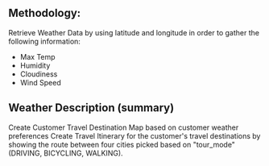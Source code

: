 ## Methodology:
Retrieve Weather Data by using latitude and longitude in order to gather the following information:
- Max Temp
- Humidity
- Cloudiness
- Wind Speed
## Weather Description (summary)
Create Customer Travel Destination Map based on customer weather preferences
Create Travel Itinerary for the customer's travel destinations by showing the route between four cities picked based on "tour_mode" (DRIVING, BICYCLING, WALKING).
